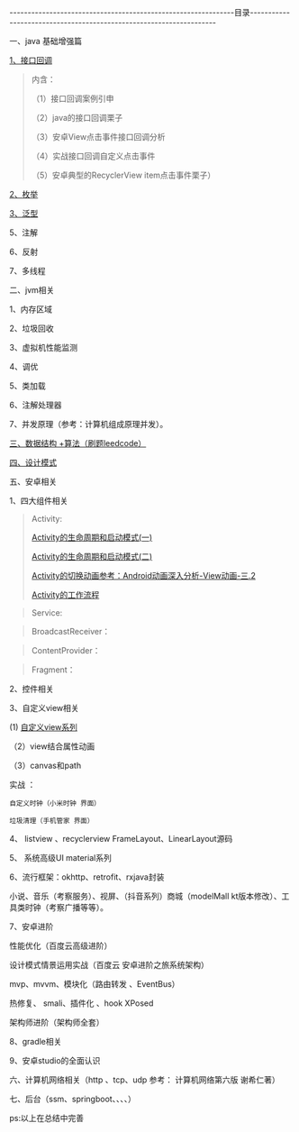 --------------------------------------------------------------目录--------------------------------------------------------------------

一、java 基础增强篇

[1、接口回调](https://blog.csdn.net/qq_38350635/article/details/88233916)
>内含：
>
>（1）接口回调案例引申
>
>（2）java的接口回调栗子
>
>（3）安卓View点击事件接口回调分析
>
>（4）实战接口回调自定义点击事件
>
>（5）安卓典型的RecyclerView item点击事件栗子）

[2、枚举](https://blog.csdn.net/qq_38350635/article/details/96860995)

[3、泛型](https://blog.csdn.net/qq_38350635/article/details/96610916)

5、注解

6、反射

7、多线程

二、jvm相关

1、内存区域

2、垃圾回收

3、虚拟机性能监测

4、调优

5、类加载

6、注解处理器

7、并发原理（参考：计算机组成原理并发）。

[三、数据结构 +算法（刷题leedcode）](https://github.com/sunnnydaydev/DataStructure)


[四、设计模式](https://github.com/sunnnydaydev/DesignPatterns) 

五、安卓相关

1、四大组件相关

>Activity:
>
>[Activity的生命周期和启动模式(一)](https://blog.csdn.net/qq_38350635/article/details/88855761)
>
>[Activity的生命周期和启动模式(二)](https://blog.csdn.net/qq_38350635/article/details/88878310)
>
>[Activity的切换动画参考：Android动画深入分析-View动画-三.2](https://blog.csdn.net/qq_38350635/article/details/91355551)
>
>[Activity的工作流程](https://blog.csdn.net/qq_38350635/article/details/95048880)
>

>Service:
>

>BroadcastReceiver：
>

>ContentProvider：
>
>

>Fragment：
>
>


2、控件相关

3、自定义view相关

 (1) [自定义view系列](https://blog.csdn.net/qq_38350635/article/details/89294115)

（2）view结合属性动画

（3）canvas和path

  实战 ： 
  
    自定义时钟（小米时钟 界面）
    
    垃圾清理（手机管家 界面）

4、  listview 、recyclerview FrameLayout、LinearLayout源码  
         
5、 系统高级UI material系列

6、流行框架：okhttp、retrofit、rxjava封装
   
   小说、音乐（考察服务）、视屏、（抖音系列）商城（modelMall kt版本修改）、工具类时钟（考察广播等等）。     

7、安卓进阶

   性能优化（百度云高级进阶）
   
   设计模式情景运用实战（百度云 安卓进阶之旅系统架构）
   
   mvp、mvvm、模块化（路由转发 、EventBus）
   
   热修复、 smali、插件化 、hook XPosed
   
   架构师进阶（架构师全套）

8、gradle相关

9、安卓studio的全面认识

六、计算机网络相关（http 、tcp、udp 参考： 计算机网络第六版 谢希仁著）

七、后台（ssm、springboot、、、、）


ps:以上在总结中完善
